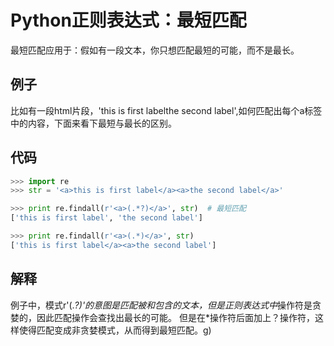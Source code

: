 # Python正则表达式：最短匹配
最短匹配应用于：假如有一段文本，你只想匹配最短的可能，而不是最长。

## 例子
比如有一段html片段，'<a>this is first label</a><a>the second label</a>',如何匹配出每个a标签中的内容，下面来看下最短与最长的区别。

## 代码

```python
>>> import re
>>> str = '<a>this is first label</a><a>the second label</a>'

>>> print re.findall(r'<a>(.*?)</a>', str)  # 最短匹配
['this is first label', 'the second label']

>>> print re.findall(r'<a>(.*)</a>', str)
['this is first label</a><a>the second label']
```

## 解释
例子中，模式r'<a>(.*?)</a>'的意图是匹配被<a>和</a>包含的文本，但是正则表达式中*操作符是贪婪的，因此匹配操作会查找出最长的可能。 但是在*操作符后面加上？操作符，这样使得匹配变成非贪婪模式，从而得到最短匹配。g)